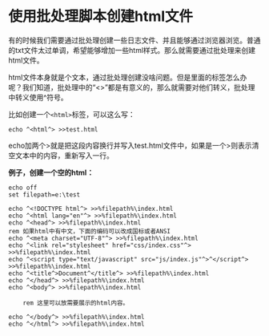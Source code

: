 # 使用批处理脚本创建html文件

有的时候我们需要通过批处理创建一些日志文件、并且能够通过浏览器浏览。普通的txt文件太过单调，希望能够增加一些html样式。那么就需要通过批处理来创建html文件。

html文件本身就是个文本，通过批处理创建没啥问题。但是里面的标签怎么办呢？我们知道，批处理中的“<>”都是有意义的，那么就需要对他们转义，批处理中转义使用^符号。

比如创建一个``<html>``标签，可以这么写：
````
echo ^<html^> >>test.html
````

echo加两个>就是把这段内容换行并写入test.html文件中，如果是一个>则表示清空文本中的内容，重新写入一行。

**例子，创建一个空的html：**

````batch
echo off
set filepath=e:\test

echo ^<!DOCTYPE html^> >>%filepath%\index.html
echo ^<html lang="en"^> >>%filepath%\index.html
echo ^<head^> >>%filepath%\index.html
rem 如果html中有中文，下面的编码可以改成国标或者ANSI
echo ^<meta charset="UTF-8"^> >>%filepath%\index.html
echo ^<link rel="stylesheet" href="css/index.css"^> >>%filepath%\index.html
echo ^<script type="text/javascript" src="js/index.js"^>^</script^> >>%filepath%\index.html
echo ^<title^>Document^</title^> >>%filepath%\index.html
echo ^</head^> >>%filepath%\index.html
echo ^<body^> >>%filepath%\index.html
    
    rem 这里可以放需要展示的html内容。

echo ^</body^> >>%filepath%\index.html
echo ^</html^> >>%filepath%\index.html
````